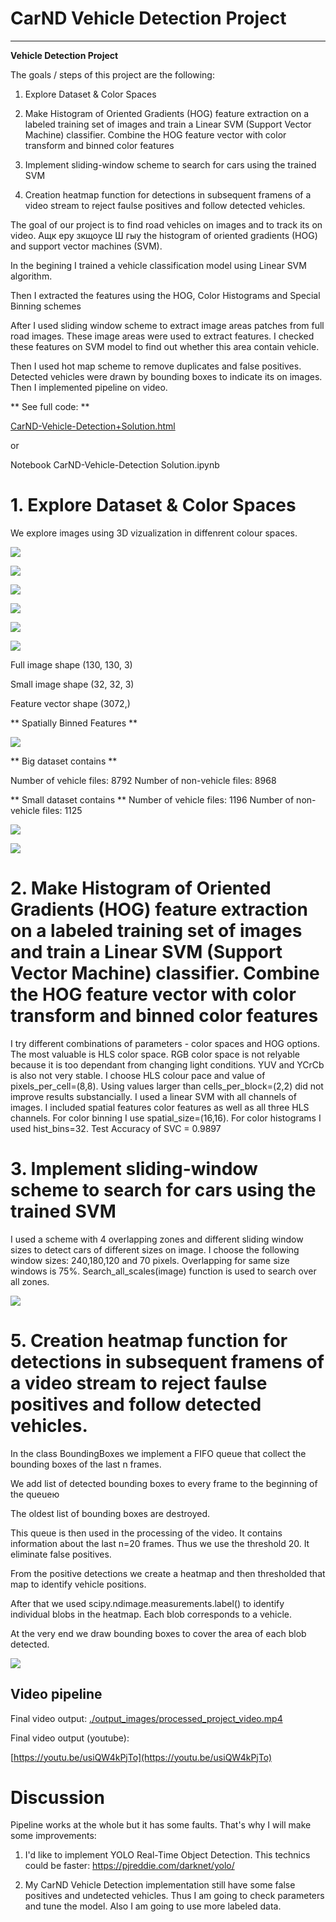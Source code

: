 # CarND Vehicle Detection Project

---

**Vehicle Detection Project**


The goals / steps of this project are the following:

1. Explore Dataset & Color Spaces

2. Make Histogram of Oriented Gradients (HOG) feature extraction on a labeled training set of images and train a Linear SVM (Support Vector Machine) classifier. Combine the HOG feature vector with color transform and binned color features

3. Implement sliding-window scheme to search for cars using the trained SVM

4. Creation heatmap function for detections in subsequent framens of a video stream to reject faulse positives and follow detected vehicles.


The goal of our project is to find road vehicles on images and to track its on video. Ащк еру зкщоусе Ш гыу the histogram of oriented gradients (HOG) and support vector machines (SVM).

In the begining I trained a vehicle classification model using Linear SVM algorithm.

Then I extracted the features using the HOG, Color Histograms and Special Binning schemes 

After I used sliding window scheme to extract image areas patches from full road images. These image areas were used to extract features. I checked these features on SVM model to find out whether this area contain vehicle.

Then I used hot map scheme to remove duplicates and false positives. 
Detected vehicles were drawn by bounding boxes to indicate its on images.
Then I implemented pipeline on video.


** See full code: **

[CarND-Vehicle-Detection+Solution.html](CarND-Vehicle-Detection+Solution.html)

or

Notebook CarND-Vehicle-Detection Solution.ipynb


# 1. Explore Dataset & Color Spaces


We explore images using 3D vizualization in diffenrent colour spaces.

![](./report/3d_1.png)

![](./report/3d_2.png)

![](./report/3d_3.png)

![](./report/3d_4.png)

![](./report/3d_5.png)

![](./report/3d_6.png)


Full image shape (130, 130, 3)

Small image shape (32, 32, 3)

Feature vector shape (3072,)



** Spatially Binned Features **

![](./report/binned_features.png)



** Big dataset contains **

Number of vehicle files: 8792
Number of non-vehicle files: 8968

** Small dataset contains **
Number of vehicle files: 1196
Number of non-vehicle files: 1125


![](./report/hog.png)


![](./report/normalized.png)

# 2. Make Histogram of Oriented Gradients (HOG) feature extraction on a labeled training set of images and train a Linear SVM (Support Vector Machine) classifier. Combine the HOG feature vector with color transform and binned color features


I try different combinations of parameters - color spaces and HOG options. The most valuable is HLS color space. RGB color space is not relyable because it is too dependant from changing light conditions. YUV and YCrCb is also not very stable. I choose HLS colour pace and value of pixels_per_cell=(8,8). Using values larger than cells_per_block=(2,2) did not improve results substancially. I used a linear SVM with all channels of images. I included spatial features color features as well as all three HLS channels. For color binning I use spatial_size=(16,16). For color histograms I used hist_bins=32. Test Accuracy of SVC = 0.9897


# 3. Implement sliding-window scheme to search for cars using the trained SVM

I used a scheme with 4 overlapping zones and different sliding window sizes to detect cars of different sizes on image. 
I choose the following window sizes: 240,180,120 and 70 pixels.
Overlapping for same size windows is 75%.
Search_all_scales(image) function is used to search over all zones.

![](./report/windows.png)

# 5. Creation heatmap function for detections in subsequent framens of a video stream to reject faulse positives and follow detected vehicles.

In the class BoundingBoxes we implement a FIFO queue that collect the bounding boxes of the last n frames.

We add list of detected bounding boxes to every frame to the beginning of the queueю

The oldest list of bounding boxes are destroyed.

This queue is then used in the processing of the video. It contains information about the last n=20 frames. Thus we use the threshold 20. It eliminate false positives.

From the positive detections we create a heatmap and then thresholded that map to identify vehicle positions.

After that we used scipy.ndimage.measurements.label() to identify individual blobs in the heatmap. Each blob corresponds to a vehicle. 

At the very end we draw bounding boxes to cover the area of each blob detected.

![](./report/heatmap.png)

## Video pipeline

Final video output:
[./output_images/processed_project_video.mp4](./output_images/processed_project_video.mp4)

Final video output (youtube):

[https://youtu.be/usiQW4kPjTo](https://youtu.be/usiQW4kPjTo)

# Discussion
Pipeline works at the whole but it has some faults. That's why I will make some improvements:

1. I'd like to implement YOLO Real-Time Object Detection. This technics could be faster:
https://pjreddie.com/darknet/yolo/

2. My CarND Vehicle Detection implementation still have some false positives and undetected vehicles. Thus I am going to check parameters and tune the model. Also I am going to use more labeled data.
